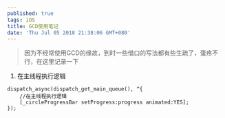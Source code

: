 ```yaml
---
published: true
tags: iOS
title: GCD使用笔记
date: 'Thu Jul 05 2018 21:38:06 GMT+080'
---
```

> 因为不经常使用GCD的缘故，到时一些借口的写法都有些生疏了，蛋疼不行，在这里记录一下

1. 在主线程执行逻辑
```objc
dispatch_async(dispatch_get_main_queue(), ^{
    //在主线程执行逻辑
    [_circleProgressBar setProgress:progress animated:YES];
});
```
